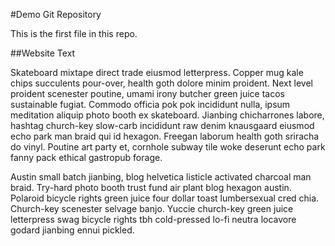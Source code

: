#Demo Git Repository

This is the first file in this repo.

##Website Text

Skateboard mixtape direct trade eiusmod letterpress. Copper mug kale chips succulents pour-over, health goth dolore minim proident. Next level proident scenester poutine, umami irony butcher green juice tacos sustainable fugiat. Commodo officia pok pok incididunt nulla, ipsum meditation aliquip photo booth ex skateboard. Jianbing chicharrones labore, hashtag church-key slow-carb incididunt raw denim knausgaard eiusmod echo park man braid qui id hexagon. Freegan laborum health goth sriracha do vinyl. Poutine art party et, cornhole subway tile woke deserunt echo park fanny pack ethical gastropub forage.

Austin small batch jianbing, blog helvetica listicle activated charcoal man braid. Try-hard photo booth trust fund air plant blog hexagon austin. Polaroid bicycle rights green juice four dollar toast lumbersexual cred chia. Church-key scenester selvage banjo. Yuccie church-key green juice letterpress swag bicycle rights tbh cold-pressed lo-fi neutra locavore godard jianbing ennui pickled.